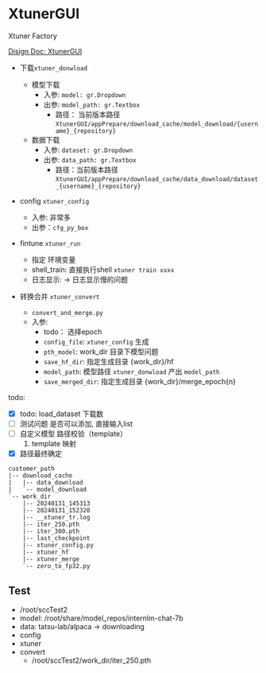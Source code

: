# XtunerGUI
Xtuner Factory 

[Disign Doc: XtunerGUI](https://aab2vs0do9o.feishu.cn/docx/JWkbdoDiboVKBAxUyQvcg9MQnbb?from=from_copylink)



- 下载`xtuner_donwload`
  - 模型下载
    - 入参: `model: gr.Dropdown`
    - 出参: `model_path: gr.Textbox`
      - 路径： 当前版本路径 `XtunerGUI/appPrepare/download_cache/model_download/{username}_{repository}`
  - 数据下载
    - 入参: `dataset: gr.Dropdown`
    - 出参: `data_path: gr.Textbox`
      - 路径：当前版本路径 `XtunerGUI/appPrepare/download_cache/data_download/dataset_{username}_{repository}`

- config `xtuner_config`
  - 入参: 非常多
  - 出参：`cfg_py_box`

- fintune `xtuner_run`
  - 指定 环境变量
  - shell_train: 直接执行shell `xtuner train xxxx` 
  - 日志显示: ->  日志显示慢的问题 

- 转换合并 `xtuner_convert`
  - `convert_and_merge.py`
  - 入参: 
    - todo： 选择epoch
    - `config_file`: `xtuner_config` 生成
    - `pth_model`: work_dir 目录下模型问题 
    - `save_hf_dir`: 指定生成目录 {work_dir}/hf
    - `model_path`: 模型路径 `xtuner_donwload` 产出 `model_path`
    - `save_merged_dir`: 指定生成目录 {work_dir}/merge_epoch{n}


todo: 
  - [X] todo: load_dataset 下载数 
  - [ ] 测试问题 是否可以添加,  直接输入list 
  - [ ] 自定义模型 路径校验（template）
     1. template 映射
  - [X] 路径最终确定

```text
customer_path  
|-- download_cache
|   |-- data_download
|   `-- model_download
`-- work_dir
    |-- 20240131_145313
    |-- 20240131_152320
    |-- __xtuner_tr.log
    |-- iter_250.pth
    |-- iter_300.pth
    |-- last_checkpoint
    |-- xtuner_config.py
    |-- xtuner_hf
    |-- xtuner_merge
    `-- zero_to_fp32.py

```


## Test
- /root/sccTest2
- model: /root/share/model_repos/internlm-chat-7b
- data: tatsu-lab/alpaca -> downloading
- config
- xtuner
- convert
  - /root/sccTest2/work_dir/iter_250.pth

